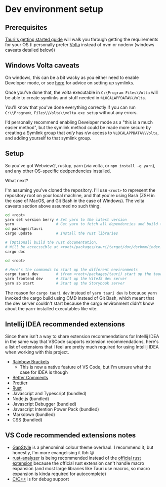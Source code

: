 # Dev environment setup

## Prerequisites

[Tauri's getting started guide](https://tauri.studio/en/docs/getting-started/intro) will walk you through getting
the requirements for your OS (I personally prefer [Volta](https://volta.sh/) instead of nvm or nodenv (windows caveats detailed below))

## Windows Volta caveats

On windows, this can be a bit wacky as you either need to enable Developer mode,
or see [here](https://superuser.com/a/994147) for advice on setting up symlinks.

Once you've done that, the volta executable in `C:\Program Files\Volta` will be able to create symlinks
and stuff needed in `%LOCALAPPDATA%\Volta`.

You'll know that you've done everything correctly if you can run `C:\\Program\ Files\\Volta\\volta.exe setup` without any errors.

I'd personally recommend enabling Developer mode as a "this is a much easier method", but the symlink method could be made more secure
by creating a Symlink group that _only_ has r/w access to `%LOCALAPPDATA%\Volta`, and adding yourself to that symlink group.

## Setup

So you've got Webview2, rustup, yarn (via volta, or `npm install -g yarn`), and any other OS-specific dedpendencies installed.

What next?

I'm assuming you've cloned the repository. I'll use `<root>` to represent the repository root on your local machine, and that you're
using Bash (ZSH in the case of MacOS, and Git Bash in the case of Windows). The volta caveats section above assumed no such thing.

```bash
cd <root>
yarn set version berry # Set yarn to the latest version
yarn                   # Get yarn to fetch all dependencies and build the workspace map
cd packages/tauri
cargo update           # Install the rust libraries

# [Optional] build the rust documentation.
# Will be accecssible at <root>/packages/tauri/target/doc/dsrbmm/index.html
cargo doc

cd <root>

# Here's the commands to start up the different environments
cargo tauri dev        # (from <root>/packages/tauri) start up the tauri app in dev mode, using the web dev server
yarn frontend dev      # Start up the ViteJS dev server
yarn sb start          # Start up the Storybook server
```

The reason for `cargo tauri dev` instead of `yarn tauri dev` is because yarn invoked the cargo build using CMD instead of Git Bash,
which meant that the dev server couldn't start because the cargo environment didn't know about the yarn-installed executables like vite.

## Intellij IDEA recommended extensions

Since there isn't a way to share extension recommendations for Intellij IDEA in the same way that VSCode supports
extension recommendations, here's a list of extensions that I feel are pretty much required for using Intellij IDEA
when working with this project.

- [Rainbow Brackets](https://plugins.jetbrains.com/plugin/10080-rainbow-brackets)
  - This is now a native feature of VS Code, but I'm unsure what the case for IDEA is though
- [Better Comments](https://plugins.jetbrains.com/plugin/10850-better-comments)
- [Prettier](https://plugins.jetbrains.com/plugin/10456-prettier)
- [Rust](https://plugins.jetbrains.com/plugin/8182-rust)
- Javascript and Typescript (bundled)
- Node.js (bundled)
- Javascript Debugger (bundled)
- Javascript Intention Power Pack (bundled)
- Markdown (bundled)
- CSS (bundled)

## VS Code recommended extensions notes

- [GapStyle](https://marketplace.visualstudio.com/items?itemName=gaplo917.gapstylevs) is a phenominal colour theme overhaul.
  I recommend it, but honestly, I'm more evangelising it tbh 😉
- [rust-analyzer](https://marketplace.visualstudio.com/items?itemName=matklad.rust-analyzer)
  is being recommended instead of the [official rust extension](https://marketplace.visualstudio.com/items?itemName=rust-lang.rust)
  because the official rust extension can't handle macro expansion
  (and most large libraries like Tauri use macros, so macro expansion is kinda required for autocomplete)
- [C/C++](https://marketplace.visualstudio.com/items?itemName=ms-vscode.cpptools) is for debug support
